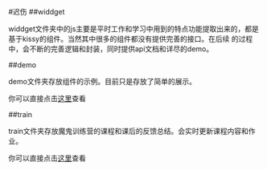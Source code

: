 #迟伤
##widdget

widdget文件夹中的js主要是平时工作和学习中用到的特点功能提取出来的，都是基于kissy的组件。当然其中很多的组件都没有提供完善的接口。在后续
的过程中，会不断的完善逻辑和封装，同时提供api文档和详尽的demo。

##demo

demo文件夹存放组件的示例。目前只是存放了简单的展示。

你可以直接点击[这里](http://chishang.github.com/demo/index.html "组件列表")查看

##train

train文件夹存放魔鬼训练营的课程和课后的反馈总结。会实时更新课程内容和作业。

你可以直接点击[这里](http://chishang.github.com/train/index.html "组件列表")查看



